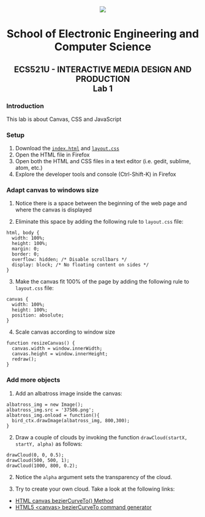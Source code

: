 <div align="center">
  <img src="https://www.qmul.ac.uk/blizard/media/blizard/images/logos/QMUL_White.png" />

# School of Electronic Engineering and Computer  Science

## ECS521U - INTERACTIVE MEDIA DESIGN AND PRODUCTION</br>Lab 1
</div>

### Introduction
This lab is about Canvas, CSS and JavaScript

### Setup

1. Download the [`index.html`](#) and [`layout.css`](#)
2. Open the HTML file in Firefox
3. Open both the HTML and CSS files in a text editor (i.e. gedit, sublime, atom, etc.)
4. Explore the developer tools and console (Ctrl-Shift-K) in Firefox

### Adapt canvas to windows size

1. Notice there is a space between the beginning of the web page and where the canvas is displayed

2. Eliminate this space by adding the following rule to `layout.css` file:

```
html, body {
  width: 100%;
  height: 100%;
  margin: 0;
  border: 0;
  overflow: hidden; /* Disable scrollbars */
  display: block; /* No floating content on sides */
}
```

3. Make the canvas fit 100% of the page by adding the following rule to `layout.css` file:

```
canvas {
  width: 100%;
  height: 100%;
  position: absolute;
}
```

4. Scale canvas according to window size

```
function resizeCanvas() {
  canvas.width = window.innerWidth;
  canvas.height = window.innerHeight;
  redraw();
}
```

### Add more objects

1. Add an albatross image inside the canvas:

```
albatross_img = new Image();
albatross_img.src = '37586.png';
albatross_img.onload = function(){
  bird_ctx.drawImage(albatross_img, 800,300);
}
```

2. Draw a couple of clouds by invoking the function `drawCloud(startX, startY, alpha)` as follows:

```
drawCloud(0, 0, 0.5);
drawCloud(500, 500, 1);
drawCloud(1000, 800, 0.2);
```

2. Notice the `alpha` argument sets the transparency of the cloud. 

3. Try to create your own cloud. Take a look at the following links:
* [HTML canvas bezierCurveTo() Method](https://www.w3schools.com/tags/canvas_beziercurveto.asp)
* [HTML5 \<canvas\> bezierCurveTo command generator](http://www.victoriakirst.com/beziertool/)
